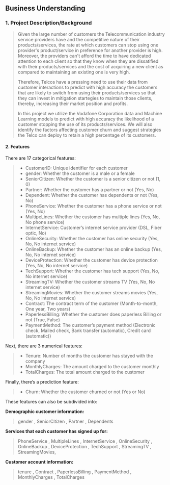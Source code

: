 ## Business Understanding

### 1. Project Description/Background

> Given the large number of customers the Telecommunication industry service providers have and the competitive nature of their products/services, the rate at which customers can stop using one provider's product/service in preference for another provider is high. Moreover, the providers can't afford the time to have dedicated attention to each client so that they know when they are dissatified with their products/services and the cost of acquiring a new client as compared to maintaining an existing one is very high.
>
> Therefore, Telcos have a pressing need to use their data from customer interactions to predict with high accuracy the customers that are likely to switch from using their products/services so that they can invest in mitigation startegies to maintain those clients, thereby, increasing their market position and profits.
>
> In this project we utilize the Vodafone Corporation data and Machine Learning models to predict with high accuracy the likelihood of a customer stopping the use of its products/services. We will also identify the factors affecting customer churn and suggest strategies the Telco can deploy to retain a high percentage of its customers. 

#### 2. Features
There are 17 categorical features:

> - CustomerID: Unique identifier for each customer
> - gender: Whether the customer is a male or a female
> - SeniorCitizen: Whether the customer is a senior citizen or not (1, 0)
> - Partner: Whether the customer has a partner or not (Yes, No)
> - Dependent: Whether the customer has dependents or not (Yes, No)
> - PhoneService: Whether the customer has a phone service or not (Yes, No)
> - MultipeLines: Whether the customer has multiple lines (Yes, No, No phone service)
> - InternetService: Customer’s internet service provider (DSL, Fiber optic, No)
> - OnlineSecurity: Whether the customer has online security (Yes, No, No internet service)
> - OnlineBackup: Whether the customer has an online backup (Yes, No, No internet service)
> - DeviceProtection: Whether the customer has device protection (Yes, No, No internet service)
> - TechSupport: Whether the customer has tech support (Yes, No, No internet service)
> - StreamingTV: Whether the customer streams TV (Yes, No, No internet service)
> - StreamingMovies: Whether the customer streams movies (Yes, No, No internet service)
> - Contract: The contract term of the customer (Month-to-month, One year, Two years)
> - PaperlessBilling: Whether the customer does paperless Billing or not (True, False)
> - PaymentMethod: The customer’s payment method (Electronic check, Mailed check, Bank transfer (automatic), Credit card (automatic))

Next, there are 3 numerical features:

> - Tenure: Number of months the customer has stayed with the company
> - MonthlyCharges: The amount charged to the customer monthly
> - TotalCharges: The total amount charged to the customer

Finally, there’s a prediction feature:

> - Churn: Whether the customer churned or not (Yes or No)

These features can also be subdivided into:

**Demographic customer information:**
> gender , SeniorCitizen , Partner , Dependents

**Services that each customer has signed up for:**
> PhoneService , MultipleLines , InternetService , OnlineSecurity , OnlineBackup , DeviceProtection , TechSupport , StreamingTV , StreamingMovies,

**Customer account information:**
> tenure , Contract , PaperlessBilling , PaymentMethod , MonthlyCharges , TotalCharges
